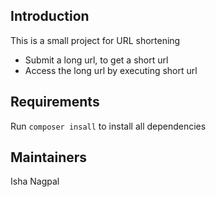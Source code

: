 ## Introduction

This is a small project for URL shortening

* Submit a long url, to get a short url
* Access the long url by executing short url 

## Requirements

Run `composer insall` to install all dependencies

## Maintainers

Isha Nagpal
